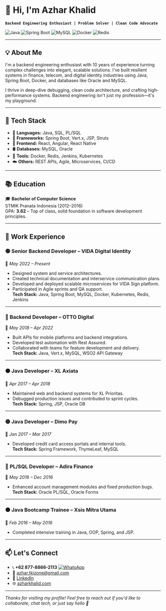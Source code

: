 # 👋 Hi, I'm Azhar Khalid

**`Backend Engineering Enthusiast | Problem Solver | Clean Code Advocate`**

![Java](https://img.shields.io/badge/Java-%23ED8B00.svg?style=flat&logo=java&logoColor=white)
![Spring Boot](https://img.shields.io/badge/Spring%20Boot-6DB33F?style=flat&logo=spring-boot&logoColor=white)
![MySQL](https://img.shields.io/badge/MySQL-005C84?style=flat&logo=mysql&logoColor=white)
![Docker](https://img.shields.io/badge/Docker-2496ED?style=flat&logo=docker&logoColor=white)
![Redis](https://img.shields.io/badge/Redis-DC382D?style=flat&logo=redis&logoColor=white)

---

## 💡 About Me

I'm a backend engineering enthusiast with 10 years of experience turning complex challenges into elegant, scalable solutions. I've built resilient systems in finance, telecom, and digital identity industries using Java, Spring Boot, Docker, and databases like Oracle and MySQL.

I thrive in deep-dive debugging, clean code architecture, and crafting high-performance systems. Backend engineering isn't just my profession—it's my playground.

---

## 🔧 Tech Stack

- 🧠 **Languages:** Java, SQL, PL/SQL  
- 🚀 **Frameworks:** Spring Boot, Vert.x, JSP, Struts  
- 🎨 **Frontend:** React, Angular, React Native  
- 🛢️ **Databases:** MySQL, Oracle  
- 🐳 **Tools:** Docker, Redis, Jenkins, Kubernetes  
- ☁️ **Others:** REST APIs, Agile, Microservices, CI/CD

---

## 📚 Education

🎓 **Bachelor of Computer Science**  
STMIK Pranata Indonesia (2012–2016)  
GPA: **3.62** – Top of class, solid foundation in software development principles.

---

## 💼 Work Experience

### 🟢 **Senior Backend Developer** – VIDA Digital Identity  
📅 *May 2022 – Present*  
- Designed system and service architectures.  
- Created technical documentation and interservice communication plans.  
- Developed and deployed scalable microservices for VIDA Sign platform.  
- Participated in Agile sprints and QA support.  
**Tech Stack:** Java, Spring Boot, MySQL, Docker, Kubernetes, Redis, Jenkins

---

### 🔵 **Backend Developer** – OTTO Digital  
📅 *May 2018 – Apr 2022*  
- Built APIs for mobile platforms and backend integrations.  
- Developed test automation with Rest Assured.  
- Collaborated with teams for feature development and delivery.  
**Tech Stack:** Java, Vert.x, MySQL, WSO2 API Gateway

---

### 🟠 **Java Developer** – XL Axiata  
📅 *Apr 2017 – Apr 2018*  
- Maintained web and backend systems for XL Prioritas.  
- Debugged production issues and contributed to sprint cycles.  
**Tech Stack:** Spring, JSP, Oracle DB

---

### 🟡 **Java Developer** – Dimo Pay  
📅 *Jan 2017 – Mar 2017*  
- Developed credit card access portals and internal tools.  
**Tech Stack:** Spring Framework, ThymeLeaf, MySQL

---

### 🔴 **PL/SQL Developer** – Adira Finance  
📅 *May 2016 – Dec 2016*  
- Enhanced account management modules and fixed production bugs.  
**Tech Stack:** Oracle PL/SQL, Oracle Forms

---

### 🟤 **Java Bootcamp Trainee** – Xsis Mitra Utama  
📅 *Feb 2016 – May 2016*  
- Completed intensive training in Java, OOP, Spring, and JSP.

---

## 📫 Let's Connect

- 📞 **+62 877-8866-2113** [![WhatsApp](https://img.shields.io/badge/-WhatsApp-25D366?style=flat&logo=whatsapp&logoColor=white)](https://wa.me/6287788662113)
- 📧 [azhar.tkjzone@gmail.com](mailto:azhar.tkjzone@gmail.com)
- 🔗 [LinkedIn](https://linkedin.com/in/khalid-azhar)
- 🌐 [azharkhalid.com](https://azharkhalid.com)

---

_Thanks for visiting my profile! Feel free to reach out if you'd like to collaborate, chat tech, or just say hello 🙂_
